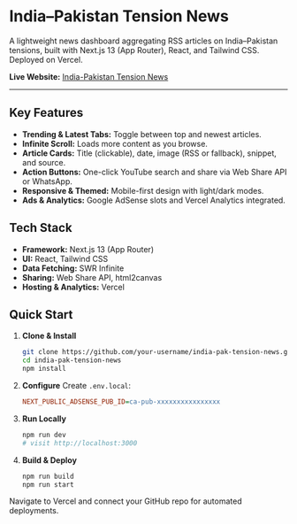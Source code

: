 # India–Pakistan Tension News

A lightweight news dashboard aggregating RSS articles on India–Pakistan tensions, built with Next.js 13 (App Router), React, and Tailwind CSS. Deployed on Vercel.

**Live Website:** [India-Pakistan Tension News](https://india-pak-tension-news.vercel.app)

---

## Key Features

- **Trending & Latest Tabs:** Toggle between top and newest articles.
- **Infinite Scroll:** Loads more content as you browse.
- **Article Cards:** Title (clickable), date, image (RSS or fallback), snippet, and source.
- **Action Buttons:** One-click YouTube search and share via Web Share API or WhatsApp.
- **Responsive & Themed:** Mobile-first design with light/dark modes.
- **Ads & Analytics:** Google AdSense slots and Vercel Analytics integrated.

## Tech Stack

- **Framework:** Next.js 13 (App Router)
- **UI:** React, Tailwind CSS
- **Data Fetching:** SWR Infinite
- **Sharing:** Web Share API, html2canvas
- **Hosting & Analytics:** Vercel

## Quick Start

1. **Clone & Install**

   ```bash
   git clone https://github.com/your-username/india-pak-tension-news.git
   cd india-pak-tension-news
   npm install
   ```

2. **Configure**
   Create `.env.local`:

   ```ini
   NEXT_PUBLIC_ADSENSE_PUB_ID=ca-pub-xxxxxxxxxxxxxxxx
   ```

3. **Run Locally**

   ```bash
   npm run dev
   # visit http://localhost:3000
   ```

4. **Build & Deploy**

   ```bash
   npm run build
   npm run start
   ```

Navigate to Vercel and connect your GitHub repo for automated deployments.
